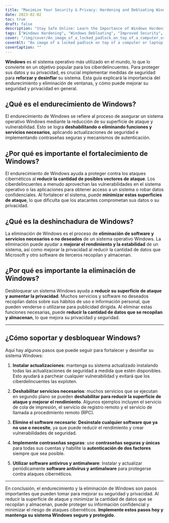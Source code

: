 ```yaml
---
title: "Maximize Your Security & Privacy: Hardening and Debloating Windows"
date: 2023-02-02
toc: true
draft: false
description: "Stay Safe Online: Learn the Importance of Windows Hardening and Debloating for Improved Security and Privacy.."
tags: ["Windows Hardening", "Windows Debloating", "Improved Security", "Privacy", "Cyber Attacks", "Operating System Security", "Windows Operating System", "Data Privacy", "Cyber Criminal", "Attack Surface", "Vulnerabilities", "Security Updates", "Authentication Mechanisms", "Unwanted Software", "Performance Enhancement", "Data Collection", "Two-Factor Authentication", "Anti-Virus Software", "Anti-Malware Software", "Sensitive Information", "Comprehensive Guide"]
cover: "/img/cover/An_image_of_a_locked_padlock_on_top_of_a_computer_or_laptop.png"
coverAlt: "An image of a locked padlock on top of a computer or laptop screen, symbolizing the security measures that can be implemented through Windows hardening and debloating."
coverCaption: ""
---
```


 **Windows** es el sistema operativo más utilizado en el mundo, lo que lo convierte en un objetivo popular para los ciberdelincuentes. Para proteger sus datos y su privacidad, es crucial implementar medidas de seguridad para **reforzar y desinflar** su sistema. Esta guía explicará la importancia del endurecimiento y eliminación de ventanas, y cómo puede mejorar su seguridad y privacidad en general.  ## ¿Qué es el endurecimiento de Windows? El endurecimiento de Windows se refiere al proceso de asegurar un sistema operativo Windows mediante la reducción de su superficie de ataque y vulnerabilidad. Esto se logra **deshabilitando o eliminando funciones y servicios necesarios**, aplicando actualizaciones de seguridad e implementando contraseñas seguras y mecanismos de autenticación.  ## ¿Por qué es importante el fortalecimiento de Windows? El endurecimiento de Windows ayuda a proteger contra los ataques cibernéticos al **reducir la cantidad de posibles vectores de ataque**. Los ciberdelincuentes a menudo aprovechan las vulnerabilidades en el sistema operativo o las aplicaciones para obtener acceso a un sistema o robar datos confidenciales. Al fortalecer el sistema, puede **minimizar estas superficies de ataque**, lo que dificulta que los atacantes comprometan sus datos o su privacidad.  ## ¿Qué es la deshinchadura de Windows? La eliminación de Windows es el proceso de **eliminación de software y servicios necesarios o no deseados** de un sistema operativo Windows. La eliminación puede ayudar a **mejorar el rendimiento y la estabilidad** de un sistema, así como mejorar la privacidad al reducir la cantidad de datos que Microsoft y otro software de terceros recopilan y almacenan.  ## ¿Por qué es importante la eliminación de Windows? Desbloquear un sistema Windows ayuda a **reducir su superficie de ataque y aumentar la privacidad**. Muchos servicios y software no deseados recopilan datos sobre sus hábitos de uso e información personal, que pueden venderse o utilizarse para publicidad dirigida. Al eliminar estas funciones necesarias, puede **reducir la cantidad de datos que se recopilan y almacenan**, lo que mejora su privacidad y seguridad.  ______  ## ¿Cómo soportar y desbloquear Windows? Aquí hay algunos pasos que puede seguir para fortalecer y desinflar su sistema Windows:  1. **Instalar actualizaciones**: mantenga su sistema actualizado instalando todas las actualizaciones de seguridad a medida que estén disponibles. Esto ayudará a parchear cualquier vulnerabilidad y evitará que los ciberdelincuentes las exploten.  2. **Deshabilitar servicios necesarios**: muchos servicios que se ejecutan en segundo plano se pueden **deshabilitar para reducir la superficie de ataque y mejorar el rendimiento**. Algunos ejemplos incluyen el servicio de cola de impresión, el servicio de registro remoto y el servicio de llamada a procedimiento remoto (RPC).  3. **Elimine el software necesario**: **Desinstale cualquier software que ya no use o necesite**, ya que puede reducir el rendimiento y crear vulnerabilidades de seguridad.  4. **Implemente contraseñas seguras**: use **contraseñas seguras y únicas** para todas sus cuentas y habilite la **autenticación de dos factores** siempre que sea posible.  5. **Utilizar software antivirus y antimalware**: Instalar y actualizar periódicamente **software antivirus y antimalware** para protegerse contra ataques cibernéticos.  ______  En conclusión, el endurecimiento y la eliminación de Windows son pasos importantes que pueden tomar para mejorar su seguridad y privacidad. Al reducir la superficie de ataque y minimizar la cantidad de datos que se recopilan y almacenan, puede proteger su información confidencial y minimizar el riesgo de ataques cibernéticos. **Implemente estos pasos hoy y mantenga su sistema Windows seguro y protegido**.